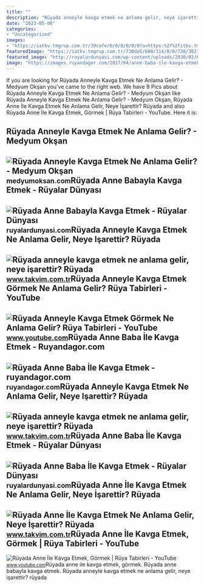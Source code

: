 ```yaml
---
title: ""
description: "Rüyada anneyle kavga etmek ne anlama gelir, neye işarettir? rüyada"
date: "2023-05-06"
categories:
- "Uncategorized"
images:
- "https://iatkv.tmgrup.com.tr/39cafe/0/0/0/0/0/0?u=https:%2f%2fitkv.tmgrup.com.tr%2falbum%2f2022%2f01%2f05%2fruyada-anneyle-kavga-etmek-ne-anlama-gelir-neye-isarettir-ruyada-anneyle-kavga-etmenin-anlami-ve-yorumu-nedir-1641368256840.jpg&amp;mw=1100&amp;l=1"
featuredImage: "https://iatkv.tmgrup.com.tr/730de5/600/314/0/0/730/382?u=https:%2f%2fitkv.tmgrup.com.tr%2falbum%2f2022%2f01%2f05%2fruyada-anneyle-kavga-etmek-ne-anlama-gelir-neye-isarettir-ruyada-anneyle-kavga-etmenin-anlami-ve-yorumu-nedir-1641368282029.jpg"
featured_image: "http://ruyalardunyasi.com/wp-content/uploads/2030/02/6.png"
image: "https://images.ruyandagor.com/2017/04/anne-baba-ile-kavga-etmek-1236.jpg"
---
```


If you are looking for Rüyada Anneyle Kavga Etmek Ne Anlama Gelir? - Medyum Okşan you've came to the right web. We have 9 Pics about Rüyada Anneyle Kavga Etmek Ne Anlama Gelir? - Medyum Okşan like Rüyada Anneyle Kavga Etmek Ne Anlama Gelir? - Medyum Okşan, Rüyada Anne İle Kavga Etmek Ne Anlama Gelir, Neye İşarettir? Rüyada and also Rüyada Anne İle Kavga Etmek, Görmek | Rüya Tabirleri - YouTube. Here it is:

Rüyada Anneyle Kavga Etmek Ne Anlama Gelir? - Medyum Okşan
----------------------------------------------------------

 ![Rüyada Anneyle Kavga Etmek Ne Anlama Gelir? - Medyum Okşan](https://medyumoksan.com/wp-content/uploads/2021/05/ruyada-anneyle-kavga-etmek-01.jpg) <small>medyumoksan.com</small>Rüyada Anne Babayla Kavga Etmek - Rüyalar Dünyası
-------------------------------------------------

 ![Rüyada Anne Babayla Kavga Etmek - Rüyalar Dünyası](http://ruyalardunyasi.com/wp-content/uploads/2030/02/6.png) <small>ruyalardunyasi.com</small>Rüyada Anneyle Kavga Etmek Ne Anlama Gelir, Neye Işarettir? Rüyada
------------------------------------------------------------------

 ![Rüyada anneyle kavga etmek ne anlama gelir, neye işarettir? Rüyada](https://iatkv.tmgrup.com.tr/39cafe/0/0/0/0/0/0?u=https:%2f%2fitkv.tmgrup.com.tr%2falbum%2f2022%2f01%2f05%2fruyada-anneyle-kavga-etmek-ne-anlama-gelir-neye-isarettir-ruyada-anneyle-kavga-etmenin-anlami-ve-yorumu-nedir-1641368256840.jpg&mw=1100&l=1) <small>www.takvim.com.tr</small>Rüyada Anneyle Kavga Etmek Görmek Ne Anlama Gelir? Rüya Tabirleri - YouTube
---------------------------------------------------------------------------

 ![Rüyada Anneyle Kavga Etmek Görmek Ne Anlama Gelir? Rüya Tabirleri - YouTube](https://i.ytimg.com/vi/kvKyEsaLbIM/hqdefault.jpg) <small>www.youtube.com</small>Rüyada Anne Baba İle Kavga Etmek - Ruyandagor.com
-------------------------------------------------

 ![Rüyada Anne Baba İle Kavga Etmek - ruyandagor.com](https://images.ruyandagor.com/2017/04/anne-baba-ile-kavga-etmek-1236.jpg) <small>ruyandagor.com</small>Rüyada Anneyle Kavga Etmek Ne Anlama Gelir, Neye Işarettir? Rüyada
------------------------------------------------------------------

 ![Rüyada anneyle kavga etmek ne anlama gelir, neye işarettir? Rüyada](https://iatkv.tmgrup.com.tr/730de5/600/314/0/0/730/382?u=https:%2f%2fitkv.tmgrup.com.tr%2falbum%2f2022%2f01%2f05%2fruyada-anneyle-kavga-etmek-ne-anlama-gelir-neye-isarettir-ruyada-anneyle-kavga-etmenin-anlami-ve-yorumu-nedir-1641368282029.jpg) <small>www.takvim.com.tr</small>Rüyada Anne Baba İle Kavga Etmek - Rüyalar Dünyası
--------------------------------------------------

 ![Rüyada Anne Baba İle Kavga Etmek - Rüyalar Dünyası](http://ruyalardunyasi.com/wp-content/uploads/2030/02/Rüyada-Anne-Baba-İle-Kavga-Etmek.jpg) <small>ruyalardunyasi.com</small>Rüyada Anne İle Kavga Etmek Ne Anlama Gelir, Neye İşarettir? Rüyada
-------------------------------------------------------------------

 ![Rüyada Anne İle Kavga Etmek Ne Anlama Gelir, Neye İşarettir? Rüyada](https://iatkv.tmgrup.com.tr/d246c7/600/314/0/0/1280/668?u=https:%2f%2fitkv.tmgrup.com.tr%2f2022%2f06%2f30%2fruyada-anne-ile-kavga-etmek-ne-anlama-gelir-neye-isarettir-ruyada-anne-ile-kavga-etmek-anlami-yorumu-1656592114272.jpg) <small>www.takvim.com.tr</small>Rüyada Anne İle Kavga Etmek, Görmek | Rüya Tabirleri - YouTube
--------------------------------------------------------------

 ![Rüyada Anne İle Kavga Etmek, Görmek | Rüya Tabirleri - YouTube](https://i.ytimg.com/vi/2PZbQRM-E7Y/maxresdefault.jpg) <small>www.youtube.com</small>Rüyada anne i̇le kavga etmek, görmek. Rüyada anne babayla kavga etmek. Rüyada anneyle kavga etmek ne anlama gelir, neye işarettir? rüyada
